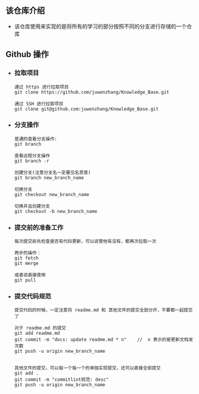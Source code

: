 ## 该仓库介绍

* 该仓库使用来实现的是将所有的学习的部分按照不同的分支进行存储的一个仓库

## Github 操作

* ### 拉取项目

  ```
  通过 https 进行拉取项目
  git clone https://github.com/juwenzhang/Knowledge_Base.git  
  
  通过 SSH 进行拉取项目
  git clone git@github.com:juwenzhang/Knowledge_Base.git
  ```

* ### 分支操作

  ```
  普通的查看分支操作:
  git branch
  
  查看远程分支操作
  git branch -r
  
  创建分支(注意分支名一定要见名思意)
  git branch new_branch_name
  
  切换分支
  git checkout new_branch_name
  
  切换并且创建分支
  git checkout -b new_branch_name
  ```

* ### 提交前的准备工作

  ```
  每次提交前先检查是否有代码更新，可以说管他有没有，都再次拉取一次
  
  两步的操作：
  git fetch  
  git merge
  
  或者说直接使用
  git pull
  ```

* ### 提交代码规范

  ```
  提交代码的时候，一定注意将 readme.md 和 其他文件的提交全部分开，不要都一起提交了
  
  对于 readme.md 的提交
  git add readme.md
  git commit -m "docs: update readme.md * n"    //  n 表示的是更新文档发次数
  git push -u origin new_branch_name
  
  
  其他文件的提交，可以每一个每一个的单独实现提交，还可以直接全部提交
  git add .
  git commit -m "commitlint规范: desc"
  git push -u origin new_branch_name
  ```

  